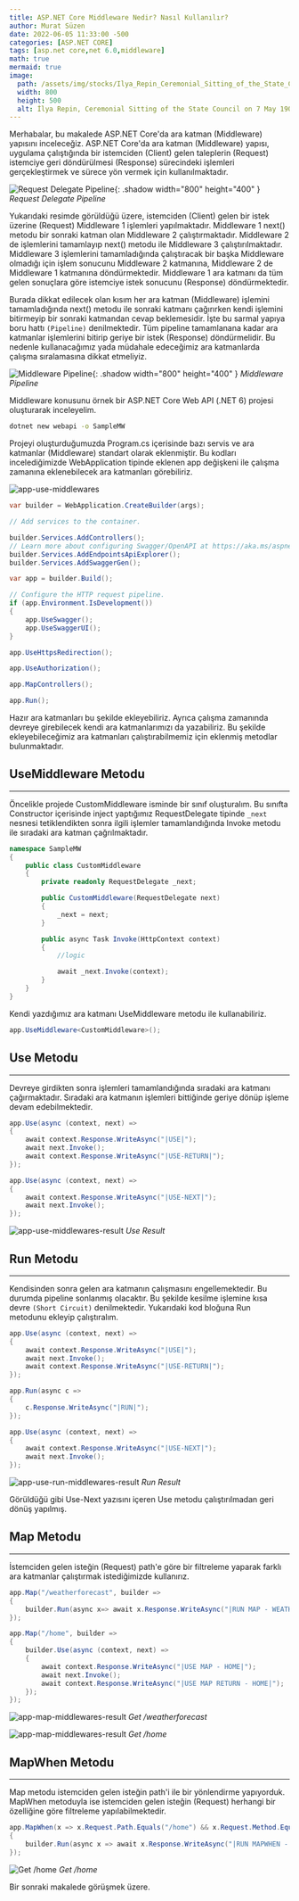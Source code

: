 ```yaml
---
title: ASP.NET Core Middleware Nedir? Nasıl Kullanılır?
author: Murat Süzen
date: 2022-06-05 11:33:00 -500
categories: [ASP.NET CORE]
tags: [asp.net core,net 6.0,middleware]
math: true
mermaid: true
image:
  path: /assets/img/stocks/Ilya_Repin_Ceremonial_Sitting_of_the_State_Council_on_7_May_1901_Marking_the_Centenary_of_its_Foundation.jpg
  width: 800
  height: 500
  alt: İlya Repin, Ceremonial Sitting of the State Council on 7 May 1901 Marking the Centenary of its Foundation (1903)
---
```


Merhabalar, bu makalede ASP.NET Core'da ara katman (Middleware) yapısını inceleceğiz. ASP.NET Core'da ara katman (Middleware) yapısı, uygulama çalıştığında bir istemciden (Client) gelen taleplerin (Request) istemciye geri döndürülmesi (Response) sürecindeki işlemleri gerçekleştirmek ve sürece yön vermek için kullanılmaktadır. 

![Request Delegate Pipeline](/assets/img/posts/request-delegate-pipeline.png){: .shadow width="800" height="400" }
_Request Delegate Pipeline_

Yukarıdaki resimde görüldüğü üzere, istemciden (Client) gelen bir istek üzerine (Request) Middleware 1 işlemleri yapılmaktadır. Middleware 1 next() metodu bir sonraki katman olan Middleware 2  çalıştırmaktadır. Middleware 2 de işlemlerini tamamlayıp next() metodu ile Middleware 3  çalıştırılmaktadır. Middleware 3 işlemlerini tamamladığında çalıştıracak bir başka Middleware olmadığı için işlem sonucunu Middleware 2 katmanına, Middleware 2 de Middleware 1 katmanına döndürmektedir. Middleware 1 ara katmanı da tüm gelen sonuçlara göre istemciye istek sonucunu (Response) döndürmektedir.

Burada dikkat edilecek olan kısım her ara katman (Middleware) işlemini tamamladığında next() metodu ile sonraki katmanı çağırırken kendi işlemini bitirmeyip bir sonraki katmandan cevap beklemesidir. İşte bu sarmal yapıya boru hattı `(Pipeline)` denilmektedir. Tüm pipeline tamamlanana kadar ara katmanlar işlemlerini bitirip geriye bir istek (Response) döndürmelidir. Bu nedenle kullanacağımız yada müdahale edeceğimiz ara katmanlarda çalışma sıralamasına dikkat etmeliyiz.

![Middleware Pipeline](/assets/img/posts/middleware-pipeline.png){: .shadow width="800" height="400" }
_Middleware Pipeline_

Middleware konusunu örnek bir ASP.NET Core Web API (.NET 6) projesi oluşturarak inceleyelim.

```bash
dotnet new webapi -o SampleMW
``` 
Projeyi oluşturduğumuzda Program.cs içerisinde bazı servis ve ara katmanlar (Middleware) standart olarak eklenmiştir. Bu kodları incelediğimizde WebApplication tipinde eklenen app değişkeni ile çalışma zamanına eklenebilecek ara katmanları görebiliriz.

![app-use-middlewares](/assets/img/posts/app-use-middlewares.jpg)

```csharp
var builder = WebApplication.CreateBuilder(args);

// Add services to the container.

builder.Services.AddControllers();
// Learn more about configuring Swagger/OpenAPI at https://aka.ms/aspnetcore/swashbuckle
builder.Services.AddEndpointsApiExplorer();
builder.Services.AddSwaggerGen();

var app = builder.Build();

// Configure the HTTP request pipeline.
if (app.Environment.IsDevelopment())
{
    app.UseSwagger();
    app.UseSwaggerUI();
}

app.UseHttpsRedirection();

app.UseAuthorization();

app.MapControllers();

app.Run();
```

Hazır ara katmanları bu şekilde ekleyebiliriz. Ayrıca çalışma zamanında devreye girebilecek kendi ara katmanlarımızı da yazabiliriz. Bu şekilde ekleyebileceğimiz ara katmanları çalıştırabilmemiz için eklenmiş metodlar bulunmaktadır.  

## UseMiddleware Metodu
---
Öncelikle projede CustomMiddleware isminde bir sınıf oluşturalım. Bu sınıfta Constructor içerisinde inject yaptığımız RequestDelegate tipinde `_next` nesnesi tetiklendikten sonra ilgili işlemler tamamlandığında Invoke metodu ile sıradaki ara katman çağrılmaktadır.

```csharp
namespace SampleMW
{
    public class CustomMiddleware
    {
        private readonly RequestDelegate _next;

        public CustomMiddleware(RequestDelegate next)
        {
            _next = next;
        }

        public async Task Invoke(HttpContext context)
        {
            //logic

            await _next.Invoke(context);
        }
    }
}
```
Kendi yazdığımız ara katmanı UseMiddleware metodu ile kullanabiliriz.

```csharp
app.UseMiddleware<CustomMiddleware>();
```
## Use Metodu
---
Devreye girdikten sonra işlemleri tamamlandığında sıradaki ara katmanı çağırmaktadır. Sıradaki ara katmanın işlemleri bittiğinde geriye dönüp işleme devam edebilmektedir.

```csharp
app.Use(async (context, next) =>
{
    await context.Response.WriteAsync("|USE|");
    await next.Invoke();
    await context.Response.WriteAsync("|USE-RETURN|");
});

app.Use(async (context, next) =>
{
    await context.Response.WriteAsync("|USE-NEXT|");
    await next.Invoke();
});
```
![app-use-middlewares-result](/assets/img/posts/app-use-middlewares-result.jpg)
_Use Result_

## Run Metodu
---
Kendisinden sonra gelen ara katmanın çalışmasını engellemektedir. Bu durumda pipeline sonlanmış olacaktır. Bu şekilde kesilme işlemine kısa devre `(Short Circuit)` denilmektedir. Yukarıdaki kod bloğuna Run metodunu ekleyip çalıştıralım.

```csharp
app.Use(async (context, next) =>
{
    await context.Response.WriteAsync("|USE|");
    await next.Invoke();
    await context.Response.WriteAsync("|USE-RETURN|");
});

app.Run(async c =>
{
    c.Response.WriteAsync("|RUN|");
});

app.Use(async (context, next) =>
{
    await context.Response.WriteAsync("|USE-NEXT|");
    await next.Invoke();
});
```
![app-use-run-middlewares-result](/assets/img/posts/app-use-run-middlewares-result.jpg)
_Run Result_

Görüldüğü gibi Use-Next yazısını içeren Use metodu çalıştırılmadan geri dönüş yapılmış.

## Map Metodu
---
İstemciden gelen isteğin (Request) path'e göre bir filtreleme yaparak farklı ara katmanlar çalıştırmak istediğimizde kullanırız. 

```csharp
app.Map("/weatherforecast", builder =>
{
    builder.Run(async x=> await x.Response.WriteAsync("|RUN MAP - WEATHERFORECAST|"));
});

app.Map("/home", builder =>
{
    builder.Use(async (context, next) =>
    {
        await context.Response.WriteAsync("|USE MAP - HOME|");
        await next.Invoke();
        await context.Response.WriteAsync("|USE MAP RETURN - HOME|");
    });
});
```

![app-map-middlewares-result](/assets/img/posts/app-map-middlewares-1.jpg)
_Get /weatherforecast_

![app-map-middlewares-result](/assets/img/posts/app-map-middlewares-2.jpg)
_Get /home_

## MapWhen Metodu
---
Map metodu istemciden gelen isteğin path'i ile bir yönlendirme yapıyorduk. MapWhen metoduyla ise istemciden gelen isteğin (Request) herhangi bir özelliğine göre filtreleme yapılabilmektedir.

```csharp
app.MapWhen(x => x.Request.Path.Equals("/home") && x.Request.Method.Equals("GET"), builder =>
{
    builder.Run(async x => await x.Response.WriteAsync("|RUN MAPWHEN - HOME|"));
});
```
![Get /home](/assets/img/posts/app-mapwhen-middlewares.jpg)
_Get /home_

Bir sonraki makalede görüşmek üzere.